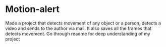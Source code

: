 # Motion-alert
Made a project that detects movement of any object or a person, detects a video and sends to the author via mail. It also saves all the frames that detects movement. Go through readme for deep understanding of my project
